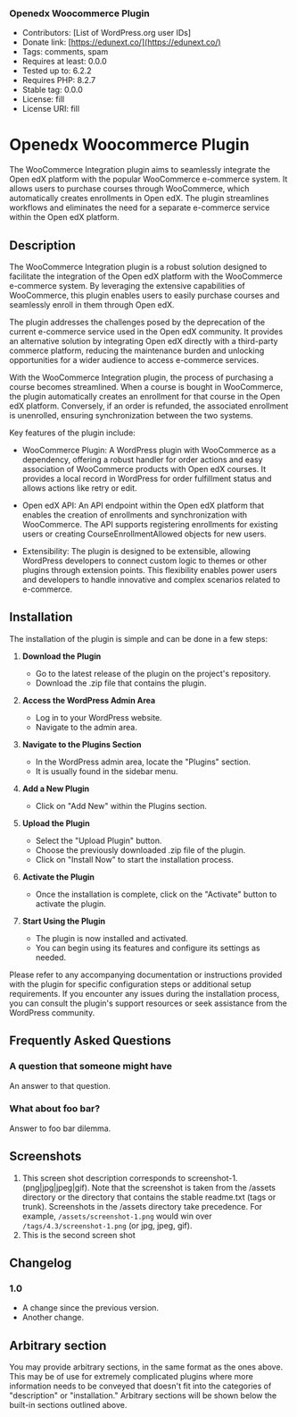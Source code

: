 ### Openedx Woocommerce Plugin

- Contributors: [List of WordPress.org user IDs]
- Donate link: [https://edunext.co/](https://edunext.co/)
- Tags: comments, spam
- Requires at least: 0.0.0
- Tested up to: 6.2.2
- Requires PHP: 8.2.7
- Stable tag: 0.0.0
- License: fill
- License URI: fill

# Openedx Woocommerce Plugin

The WooCommerce Integration plugin aims to seamlessly integrate the Open edX platform with the popular WooCommerce e-commerce system. It allows users to purchase courses through WooCommerce, which automatically creates enrollments in Open edX. The plugin streamlines workflows and eliminates the need for a separate e-commerce service within the Open edX platform.

## Description

The WooCommerce Integration plugin is a robust solution designed to facilitate the integration of the Open edX platform with the WooCommerce e-commerce system. By leveraging the extensive capabilities of WooCommerce, this plugin enables users to easily purchase courses and seamlessly enroll in them through Open edX.

The plugin addresses the challenges posed by the deprecation of the current e-commerce service used in the Open edX community. It provides an alternative solution by integrating Open edX directly with a third-party commerce platform, reducing the maintenance burden and unlocking opportunities for a wider audience to access e-commerce services.

With the WooCommerce Integration plugin, the process of purchasing a course becomes streamlined. When a course is bought in WooCommerce, the plugin automatically creates an enrollment for that course in the Open edX platform. Conversely, if an order is refunded, the associated enrollment is unenrolled, ensuring synchronization between the two systems.

Key features of the plugin include:

- WooCommerce Plugin: A WordPress plugin with WooCommerce as a dependency, offering a robust handler for order actions and easy association of WooCommerce products with Open edX courses. It provides a local record in WordPress for order fulfillment status and allows actions like retry or edit.

- Open edX API: An API endpoint within the Open edX platform that enables the creation of enrollments and synchronization with WooCommerce. The API supports registering enrollments for existing users or creating CourseEnrollmentAllowed objects for new users.

- Extensibility: The plugin is designed to be extensible, allowing WordPress developers to connect custom logic to themes or other plugins through extension points. This flexibility enables power users and developers to handle innovative and complex scenarios related to e-commerce.

## Installation

The installation of the plugin is simple and can be done in a few steps:

1. **Download the Plugin**
   - Go to the latest release of the plugin on the project's repository.
   - Download the .zip file that contains the plugin.

2. **Access the WordPress Admin Area**
   - Log in to your WordPress website.
   - Navigate to the admin area.

3. **Navigate to the Plugins Section**
   - In the WordPress admin area, locate the "Plugins" section.
   - It is usually found in the sidebar menu.

4. **Add a New Plugin**
   - Click on "Add New" within the Plugins section.

5. **Upload the Plugin**
   - Select the "Upload Plugin" button.
   - Choose the previously downloaded .zip file of the plugin.
   - Click on "Install Now" to start the installation process.

6. **Activate the Plugin**
   - Once the installation is complete, click on the "Activate" button to activate the plugin.

7. **Start Using the Plugin**
   - The plugin is now installed and activated.
   - You can begin using its features and configure its settings as needed.

Please refer to any accompanying documentation or instructions provided with the plugin for specific configuration steps or additional setup requirements. If you encounter any issues during the installation process, you can consult the plugin's support resources or seek assistance from the WordPress community.

## Frequently Asked Questions

### A question that someone might have

An answer to that question.

### What about foo bar?

Answer to foo bar dilemma.

## Screenshots

1. This screen shot description corresponds to screenshot-1.(png|jpg|jpeg|gif). Note that the screenshot is taken from the /assets directory or the directory that contains the stable readme.txt (tags or trunk). Screenshots in the /assets directory take precedence. For example, `/assets/screenshot-1.png` would win over `/tags/4.3/screenshot-1.png` (or jpg, jpeg, gif).
2. This is the second screen shot

## Changelog

### 1.0
* A change since the previous version.
* Another change.

## Arbitrary section

You may provide arbitrary sections, in the same format as the ones above. This may be of use for extremely complicated plugins where more information needs to be conveyed that doesn't fit into the categories of "description" or "installation." Arbitrary sections will be shown below the built-in sections outlined above.
